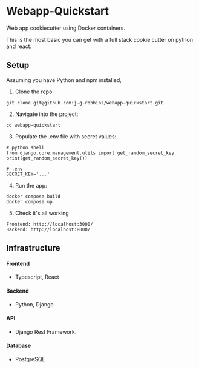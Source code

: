# Webapp-Quickstart
Web app cookiecutter using Docker containers.

This is the most basic you can get with a full stack cookie cutter on python and react.

## Setup
Assuming you have Python and npm installed,

1. Clone the repo 

```
git clone git@github.com:j-g-robbins/webapp-quickstart.git
```

2. Navigate into the project: 

``` 
cd webapp-quickstart 
```

3. Populate the .env file with secret values:

```
# python shell
from django.core.management.utils import get_random_secret_key
print(get_random_secret_key())

# .env
SECRET_KEY='...'
```

4. Run the app:

```
docker compose build
docker compose up
```
5. Check it's all working

```
Frontend: http://localhost:3000/
Backend: http://localhost:8000/
```

## Infrastructure
#### Frontend 
- Typescript, React
#### Backend
- Python, Django
#### API
- Django Rest Framework.
#### Database
- PostgreSQL
